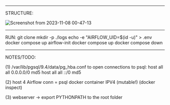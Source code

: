 ___________________________________________________________________________________________
STRUCTURE:

![Screenshot from 2023-11-08 00-47-13](https://github.com/bmaxlw/solid-etl/assets/83329102/4b44b5ac-d7b7-4703-89b7-38501df92958)
___________________________________________________________________________________________
RUN:
git clone <repo>
mkdir -p ./logs
echo -e "AIRFLOW_UID=$(id -u)" > .env
docker compose up airflow-init
docker compose up
docker compose down

___________________________________________________________________________________________
NOTES/TODO:

(1) /var/lib/pgsql/9.4/data/pg_hba.conf to open connections to psql:
host    all             all              0.0.0.0/0                       md5
host    all             all              ::/0                            md5

(2) host 4 Airflow conn = psql docker container IPV4 (mutable!) (docker inspect)

(3) webserver -> export PYTHONPATH to the root folder
